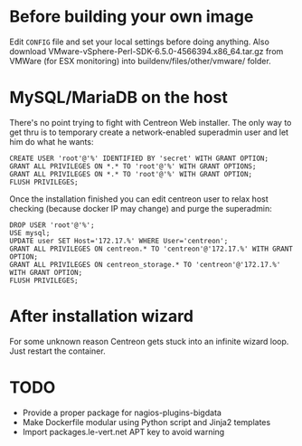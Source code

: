 # Before building your own image

Edit `CONFIG` file and set your local settings before doing anything.
Also download VMware-vSphere-Perl-SDK-6.5.0-4566394.x86_64.tar.gz from VMWare (for ESX monitoring) into buildenv/files/other/vmware/ folder.  

# MySQL/MariaDB on the host

There's no point trying to fight with Centreon Web installer.
The only way to get thru is to temporary create a network-enabled superadmin user and let him do what he wants:
```
CREATE USER 'root'@'%' IDENTIFIED BY 'secret' WITH GRANT OPTION;
GRANT ALL PRIVILEGES ON *.* TO 'root'@'%' WITH GRANT OPTIONS;
GRANT ALL PRIVILEGES ON *.* TO 'root'@'%' WITH GRANT OPTION;
FLUSH PRIVILEGES;
```

Once the installation finished you can edit centreon user to relax host checking (because docker IP may change) and purge the superadmin:
```
DROP USER 'root'@'%';
USE mysql;
UPDATE user SET Host='172.17.%' WHERE User='centreon';
GRANT ALL PRIVILEGES ON centreon.* TO 'centreon'@'172.17.%' WITH GRANT OPTION;
GRANT ALL PRIVILEGES ON centreon_storage.* TO 'centreon'@'172.17.%' WITH GRANT OPTION;
FLUSH PRIVILEGES;
```

# After installation wizard

For some unknown reason Centreon gets stuck into an infinite wizard loop. Just restart the container.

# TODO

* Provide a proper package for nagios-plugins-bigdata
* Make Dockerfile modular using Python script and Jinja2 templates
* Import packages.le-vert.net APT key to avoid warning
